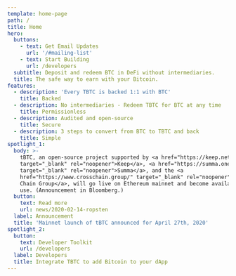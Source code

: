 ```yaml
---
template: home-page
path: /
title: Home
hero:
  buttons:
    - text: Get Email Updates
      url: '/#mailing-list'
    - text: Start Building
      url: /developers
  subtitle: Deposit and redeem BTC in DeFi without intermediaries.
  title: The safe way to earn with your Bitcoin.
features:
  - description: 'Every TBTC is backed 1:1 with BTC'
    title: Backed
  - description: No intermediaries - Redeem TBTC for BTC at any time
    title: Permissionless
  - description: Audited and open-source
    title: Secure
  - description: 3 steps to convert from BTC to TBTC and back
    title: Simple
spotlight_1:
  body: >-
    tBTC, an open-source project supported by <a href="https://keep.network/"
    target="_blank" rel="noopener">Keep</a>, <a href="https://summa.one/"
    target="_blank" rel="noopener">Summa</a>, and the <a
    href="https://www.crosschain.group/" target="_blank" rel="noopener">Cross
    Chain Group</a>, will go live on Ethereum mainnet and become available for
    use. (Announcement in Bloomberg.)
  button:
    text: Read more
    url: news/2020-02-14-ropsten
  label: Announcement
  title: 'Mainnet launch of tBTC announced for April 27th, 2020'
spotlight_2:
  button:
    text: Developer Toolkit
    url: /developers
  label: Developers
  title: Integrate TBTC to add Bitcoin to your dApp
---
```


